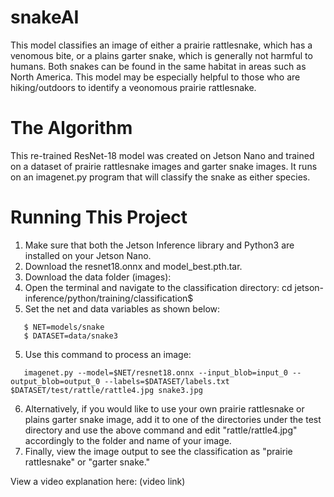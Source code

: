 # snakeAI
This model classifies an image of either a prairie rattlesnake, which has a venomous bite, or a plains garter snake, which is generally not harmful to humans. Both snakes can be found in the same habitat in areas such as North America. This model may be especially helpful to those who are hiking/outdoors to identify a veonomous prairie rattlesnake.

# The Algorithm
This re-trained ResNet-18 model was created on Jetson Nano and trained on a dataset of prairie rattlesnake images and garter snake images. It runs on an imagenet.py program that will classify the snake as either species.

# Running This Project
1. Make sure that both the Jetson Inference library and Python3 are installed on your Jetson Nano.
2. Download the resnet18.onnx and model_best.pth.tar.
3. Download the data folder (images):
4. Open the terminal and navigate to the classification directory: cd jetson-inference/python/training/classification$
5. Set the net and data variables as shown below:
```
   $ NET=models/snake
   $ DATASET=data/snake3
```
5. Use this command to process an image:
```
   imagenet.py --model=$NET/resnet18.onnx --input_blob=input_0 --output_blob=output_0 --labels=$DATASET/labels.txt $DATASET/test/rattle/rattle4.jpg snake3.jpg
```
6. Alternatively, if you would like to use your own prairie rattlesnake or plains garter snake image, add it to one of the directories under the test directory and use the above command and edit "rattle/rattle4.jpg" accordingly to the folder and name of your image.
7. Finally, view the image output to see the classification as "prairie rattlesnake" or "garter snake."

View a video explanation here: (video link)
